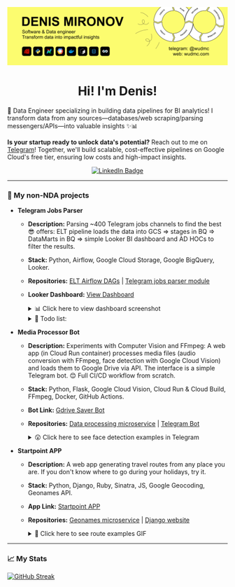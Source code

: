 ![Profile Header](./header.png)

<div align="center">
  <h1>Hi! I'm Denis!</h1>
</div>

🚀 Data Engineer specializing in building data pipelines for BI analytics! I transform data from any sources—databases/web scraping/parsing messengers/APIs—into valuable insights ✨📊 

**Is your startup ready to unlock data's potential?** Reach out to me on [Telegram](https://t.me/wudmc)! Together, we'll build scalable, cost-effective pipelines on Google Cloud's free tier, ensuring low costs and high-impact insights.
  
<div id="badges" align="center">
  <a href="https://www.linkedin.com/in/wudmc/">
    <img src="https://img.shields.io/badge/LinkedIn-blue?style=for-the-badge&logo=linkedin&logoColor=white" alt="LinkedIn Badge"/>
  </a>
</div>
  
---

### 💼 My non-NDA projects 

- **Telegram Jobs Parser**
  - **Description:** Parsing ~400 Telegram jobs channels to find the best 😎 offers: ELT pipeline loads the data into GCS => stages in BQ => DataMarts in BQ => simple Looker BI dashboard and AD HOCs to filter the results.
  - **Stack:** Python, Airflow, Google Cloud Storage, Google BigQuery, Looker.
  - **Repositories:** [ELT Airflow DAGs](https://github.com/WuDMC/ELT_DAGs_for_tg_jobs_parser) | [Telegram jobs parser module](https://github.com/WuDMC/tg_jobs_parser_module)
  - **Looker Dashboard:** [View Dashboard](https://lookerstudio.google.com/reporting/87cf00b3-86c9-4203-865b-54320c762bb6)
    <details>
      <summary>📊 Click here to view dashboard screenshot</summary>
      <img src="https://github.com/WuDMC/WuDMC/assets/65350779/42c84cdb-624e-4e3a-8c4c-940067c95c72" alt="Dashboard for Telegram Jobs Parser" width="800">
    </details>
    
    <details>
      <summary>📑 Todo list:</summary>
      <ul>
        <li>Add CI and auto tests (my bad ...it should have been done at the very first stage)</li>
        <li>Use Terraform and run the project with one button</li>
        <li>Simple ML model to classify vacancies from CHATS (not only dialogs like now)</li>
        <li>Create more useful dashboards</li>
        <li>Auto extraction to Google Sheets</li>
        <li>Deduplication</li>
        <li>Advanced ML model to parse vacancy parameters like region, salary</li>
      </ul>
    </details>

- **Media Processor Bot**
  - **Description:** Experiments with Computer Vision and FFmpeg: A web app (in Cloud Run container) processes media files (audio conversion with FFmpeg, face detection with Google Cloud Vision) and loads them to Google Drive via API. The interface is a simple Telegram bot. 😊 Full CI/CD workflow from scratch.
  - **Stack:** Python, Flask, Google Cloud Vision, Cloud Run & Cloud Build, FFmpeg, Docker, GitHub Actions.
  - **Bot Link:** [Gdrive Saver Bot](https://t.me/gdrive_saver_bot)
  - **Repositories:** [Data processing microservice](https://github.com/WuDMC/data-processing-web-app) | [Telegram Bot](https://github.com/WuDMC/simple-tg-bot)
    
    <details>
      <summary>😲 Click here to see face detection examples in Telegram</summary>
      <img src="https://github.com/WuDMC/WuDMC/assets/65350779/4a11e94f-9c29-4750-8a1c-881597fac733" alt="Gdrive Bot example" width="800">
    </details>

- **Startpoint APP**
  - **Description:** A web app generating travel routes from any place you are. If you don't know where to go during your holidays, try it.
  - **Stack:** Python, Django, Ruby, Sinatra, JS, Google Geocoding, Geonames API.
  - **App Link:** [Startpoint APP](https://wudmc.com/startpoint.html)
  - **Repositories:** [Geonames microservice](https://github.com/WuDMC/geonames) | [Django website](https://github.com/WuDMC/wudmc.com)
    
    <details>
      <summary>🚞 Click here to see route examples GIF</summary>
      <img src="https://wudmc.com/static/assets/img/maps.gif" alt="Startpoint app example" width="600">
    </details>

---

### 📈 My Stats

[![GitHub Streak](http://github-readme-streak-stats.herokuapp.com?user=WuDMC&theme=dark&background=000000&hide_border=false&include_all_commits=true&count_private=true&layout=compact)](https://git.io/streak-stats)
